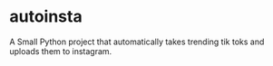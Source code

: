 # autoinsta
A Small Python project that automatically takes trending tik toks and uploads them to instagram.
